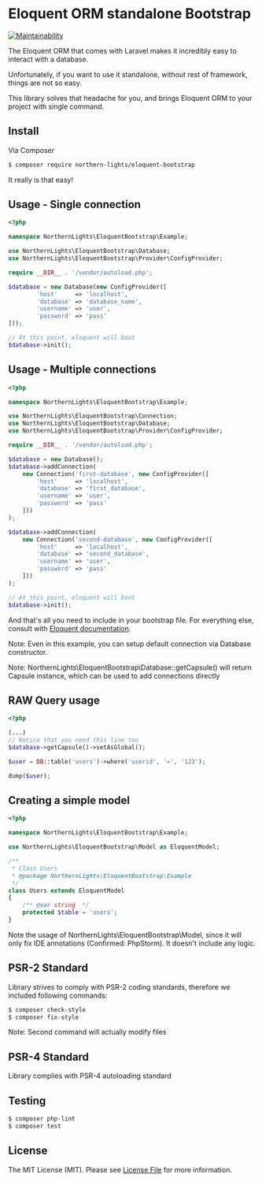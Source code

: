 Eloquent ORM standalone Bootstrap
=======================
[![Maintainability](https://api.codeclimate.com/v1/badges/8ee6bde7b6ed450b5029/maintainability)](https://codeclimate.com/github/N0rthernL1ghts/eloquent-bootstrap/maintainability)


The Eloquent ORM that comes with Laravel makes it incredibly easy to interact with a database.

Unfortunately, if you want to use it standalone, without rest of framework, things are not so easy.

This library solves that headache for you, and brings Eloquent ORM to your project with single command.

## Install

Via Composer

``` bash
$ composer require northern-lights/eloquent-bootstrap
```
It really is that easy!

## Usage - Single connection
``` php
<?php

namespace NorthernLights\EloquentBootstrap\Example;

use NorthernLights\EloquentBootstrap\Database;
use NorthernLights\EloquentBootstrap\Provider\ConfigProvider;

require __DIR__ . '/vendor/autoload.php';

$database = new Database(new ConfigProvider([
        'host'     => 'localhost',
        'database' => 'database_name',
        'username' => 'user',
        'password' => 'pass'
]));

// At this point, eloquent will boot
$database->init();
```

## Usage - Multiple connections

``` php
<?php

namespace NorthernLights\EloquentBootstrap\Example;

use NorthernLights\EloquentBootstrap\Connection;
use NorthernLights\EloquentBootstrap\Database;
use NorthernLights\EloquentBootstrap\Provider\ConfigProvider;

require __DIR__ . '/vendor/autoload.php';

$database = new Database();
$database->addConnection(
    new Connection('first-database', new ConfigProvider([
        'host'     => 'localhost',
        'database' => 'first_database',
        'username' => 'user',
        'password' => 'pass'
    ]))
);

$database->addConnection(
    new Connection('second-database', new ConfigProvider([
        'host'     => 'localhost',
        'database' => 'second_database',
        'username' => 'user',
        'password' => 'pass'
    ]))
);

// At this point, eloquent will boot
$database->init();
```
And that's all you need to include in your bootstrap file.
For everything else, consult with [Eloquent documentation](https://laravel.com/docs/5.6/eloquent).

Note: Even in this example, you can setup default connection via Database constructor.

Note: NorthernLights\EloquentBootstrap\Database::getCapsule() will return Capsule instance, which can be used to add connections directly

## RAW Query usage

``` php
<?php

(...)
// Notice that you need this line too
$database->getCapsule()->setAsGlobal();

$user = DB::table('users')->where('userid', '=', '123');

dump($user);
```

## Creating a simple model
``` php
<?php

namespace NorthernLights\EloquentBootstrap\Example;

use NorthernLights\EloquentBootstrap\Model as EloquentModel;

/**
 * Class Users
 * @package NorthernLights\EloquentBootstrap\Example
 */
class Users extends EloquentModel
{
    /** @var string  */
    protected $table = 'users';
}
```
Note the usage of NorthernLights\EloquentBootstrap\Model, since it will only fix IDE annotations (Confirmed: PhpStorm). It doesn't include any logic.

## PSR-2 Standard
Library strives to comply with PSR-2 coding standards, therefore we included following commands:
``` bash
$ composer check-style
$ composer fix-style
```
Note: Second command will actually modify files

## PSR-4 Standard
Library complies with PSR-4 autoloading standard

## Testing

``` bash
$ composer php-lint
$ composer test
```

## License

The MIT License (MIT). Please see [License File](LICENSE.md) for more information.


